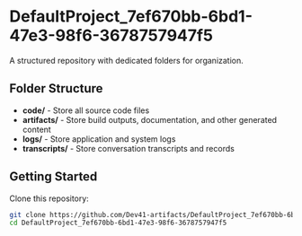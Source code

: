 # DefaultProject_7ef670bb-6bd1-47e3-98f6-3678757947f5
A structured repository with dedicated folders for organization.

## Folder Structure

- **code/** - Store all source code files
- **artifacts/** - Store build outputs, documentation, and other generated content
- **logs/** - Store application and system logs
- **transcripts/** - Store conversation transcripts and records

## Getting Started

Clone this repository:
```bash
git clone https://github.com/Dev41-artifacts/DefaultProject_7ef670bb-6bd1-47e3-98f6-3678757947f5
cd DefaultProject_7ef670bb-6bd1-47e3-98f6-3678757947f5
```
